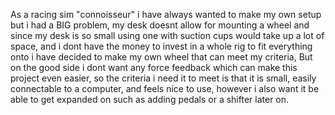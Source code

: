 As a racing sim "connoisseur" i have always wanted to make my own setup but i had a BIG problem, my desk doesnt allow for mounting a wheel and since my desk is so small using one with suction cups would take up a lot of space, and i dont have the money to invest in a whole rig to fit everything onto i have decided to make my own wheel that can meet my criteria, But on the good side i dont want any force feedback which can make this project even easier, so the criteria i need it to meet is that it is small, easily connectable to a computer, and feels nice to use, however i also want it be able to get expanded on such as adding pedals or a shifter later on.
